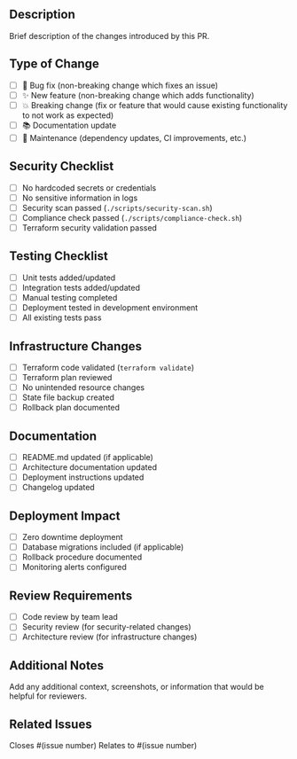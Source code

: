 ## Description
Brief description of the changes introduced by this PR.

## Type of Change
- [ ] 🐛 Bug fix (non-breaking change which fixes an issue)
- [ ] ✨ New feature (non-breaking change which adds functionality)
- [ ] 💥 Breaking change (fix or feature that would cause existing functionality to not work as expected)
- [ ] 📚 Documentation update
- [ ] 🔧 Maintenance (dependency updates, CI improvements, etc.)

## Security Checklist
- [ ] No hardcoded secrets or credentials
- [ ] No sensitive information in logs
- [ ] Security scan passed (`./scripts/security-scan.sh`)
- [ ] Compliance check passed (`./scripts/compliance-check.sh`)
- [ ] Terraform security validation passed

## Testing Checklist
- [ ] Unit tests added/updated
- [ ] Integration tests added/updated
- [ ] Manual testing completed
- [ ] Deployment tested in development environment
- [ ] All existing tests pass

## Infrastructure Changes
- [ ] Terraform code validated (`terraform validate`)
- [ ] Terraform plan reviewed
- [ ] No unintended resource changes
- [ ] State file backup created
- [ ] Rollback plan documented

## Documentation
- [ ] README.md updated (if applicable)
- [ ] Architecture documentation updated
- [ ] Deployment instructions updated
- [ ] Changelog updated

## Deployment Impact
- [ ] Zero downtime deployment
- [ ] Database migrations included (if applicable)
- [ ] Rollback procedure documented
- [ ] Monitoring alerts configured

## Review Requirements
- [ ] Code review by team lead
- [ ] Security review (for security-related changes)
- [ ] Architecture review (for infrastructure changes)

## Additional Notes
Add any additional context, screenshots, or information that would be helpful for reviewers.

## Related Issues
Closes #(issue number)
Relates to #(issue number)